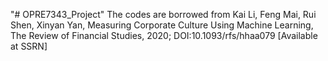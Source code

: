 "# OPRE7343_Project" 
The codes are borrowed from Kai Li, Feng Mai, Rui Shen, Xinyan Yan, Measuring Corporate Culture Using Machine Learning, The Review of Financial Studies, 2020; DOI:10.1093/rfs/hhaa079 [Available at SSRN]